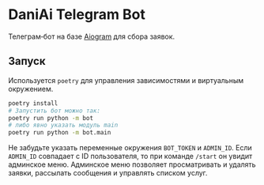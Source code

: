# DaniAi Telegram Bot

Телеграм‑бот на базе [Aiogram](https://github.com/aiogram/aiogram) для сбора заявок.

## Запуск

Используется `poetry` для управления зависимостями и виртуальным окружением.

```bash
poetry install
# Запустить бот можно так:
poetry run python -m bot
# либо явно указать модуль main
poetry run python -m bot.main
```

Не забудьте указать переменные окружения `BOT_TOKEN` и `ADMIN_ID`.
Если `ADMIN_ID` совпадает с ID пользователя, то при команде `/start` он увидит админское меню.
Админское меню позволяет просматривать и удалять заявки, рассылать сообщения и управлять списком услуг.
